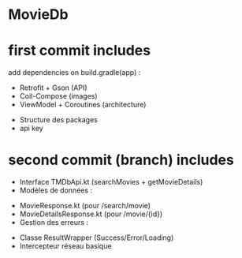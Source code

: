 # MovieDb

# first commit includes
add dependencies on build.gradle(app) :
* Retrofit + Gson (API)
* Coil-Compose (images)
* ViewModel + Coroutines (architecture)
- Structure des packages
- api key

# second commit (branch) includes
* Interface TMDbApi.kt (searchMovies + getMovieDetails)
* Modèles de données :
- MovieResponse.kt (pour /search/movie)
- MovieDetailsResponse.kt (pour /movie/{id})
- Gestion des erreurs :
* Classe ResultWrapper (Success/Error/Loading)
* Intercepteur réseau basique
